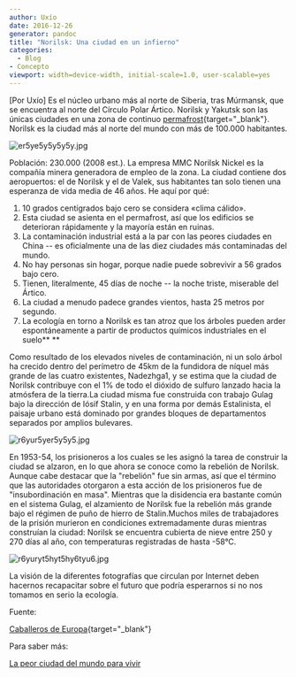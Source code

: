 ```yaml
---
author: Uxío
date: 2016-12-26
generator: pandoc
title: "Norilsk: Una ciudad en un infierno"
categories:
  - Blog
- Concepto
viewport: width=device-width, initial-scale=1.0, user-scalable=yes
---
```




\[Por Uxío\] Es el núcleo urbano más al norte de Siberia, tras Múrmansk,
que se encuentra al norte del Círculo Polar Ártico. Norilsk y Yakutsk
son las únicas ciudades en una zona de continuo
[permafrost](http://es.wikipedia.org/wiki/Permafrost){target="_blank"}.
Norilsk es la ciudad más al norte del mundo con más de 100.000
habitantes.

![er5ye5y5y5y5y.jpg](http://4.bp.blogspot.com/__mADelK4o78/TSnW4H6Ze6I/AAAAAAAAH0s/FfxXjyWfXlY/s640/er5ye5y5y5y5y.jpg?v=1304369344530)

Población: 230.000 (2008 est.). La empresa MMC Norilsk Nickel es la
compañía minera generadora de empleo de la zona. La ciudad contiene dos
aeropuertos: el de Norilsk y el de Valek, sus habitantes tan solo tienen
una esperanza de vida media de 46 años. He aquí por qué:

1.  10 grados centígrados bajo cero se considera «clima cálido».
2.  Esta ciudad se asienta en el permafrost, así que los edificios se
    deterioran rápidamente y la mayoría están en ruinas.
3.  La contaminación industrial está a la par con las peores ciudades en
    China -- es oficialmente una de las diez ciudades más contaminadas
    del mundo.
4.  No hay personas sin hogar, porque nadie puede sobrevivir a 56 grados
    bajo cero.
5.  Tienen, literalmente, 45 días de noche -- la noche triste, miserable
    del Ártico.
6.  La ciudad a menudo padece grandes vientos, hasta 25 metros por
    segundo.
7.  La ecología en torno a Norilsk es tan atroz que los árboles pueden
    arder espontáneamente a partir de productos químicos industriales en
    el suelo** **

Como resultado de los elevados niveles de contaminación, ni un solo
árbol ha crecido dentro del perímetro de 45km de la fundidora de níquel
más grande de las cuatro existentes, Nadezhga1, y se estima que la
ciudad de Norilsk contribuye con el 1% de todo el dióxido de sulfuro
lanzado hacia la atmósfera de la tierra.La ciudad misma fue construida
con trabajo Gulag bajo la dirección de Iósif Stalin, y en una forma por
demás Estalinista, el paisaje urbano está dominado por grandes bloques
de departamentos separados por amplios bulevares.

![r6yur5yer5y5y5.jpg](http://1.bp.blogspot.com/__mADelK4o78/TSnW5OcnuAI/AAAAAAAAH00/RCsJUnBjKxs/s640/r6yur5yer5y5y5.jpg?v=1304369371567)

En 1953-54, los prisioneros a los cuales se les asignó la tarea de
construir la ciudad se alzaron, en lo que ahora se conoce como la
rebelión de Norilsk. Aunque cabe destacar que la "rebelión" fue sin
armas, así que el término que las autoridades otorgaron a esta acción de
los prisioneros fue de "insubordinación en masa". Mientras que la
disidencia era bastante común en el sistema Gulag, el alzamiento de
Norilsk fue la rebelión más grande bajo el régimen de puño de hierro de
Stalin.Muchos miles de trabajadores de la prisión murieron en
condiciones extremadamente duras mientras construían la ciudad: Norilsk
se encuentra cubierta de nieve entre 250 y 270 días al año, con
temperaturas registradas de hasta -58°C.

![r6yuryt5hyt5hy6tyu6.jpg](http://3.bp.blogspot.com/__mADelK4o78/TSnW8DPlnMI/AAAAAAAAH1Q/ExehzWGIy5o/s640/r6yuryt5hyt5hy6tyu6.jpg?v=1304369420702)

La visión de la diferentes fotografías que circulan por Internet deben
hacernos recapacitar sobre el futuro que podría esperarnos si no nos
tomamos en serio la ecología.

Fuente:

[Caballeros de
Europa](http://www.caballerosdeeuropa.net/t4605-la-contaminada-ciudad-de-norilsk-siberia){target="_blank"}

Para saber más:

[La peor ciudad del mundo para
vivir](http://www.abc.es/20110111/medios-redes/abci-ciudad-peor-vivir-201101110843.html)
